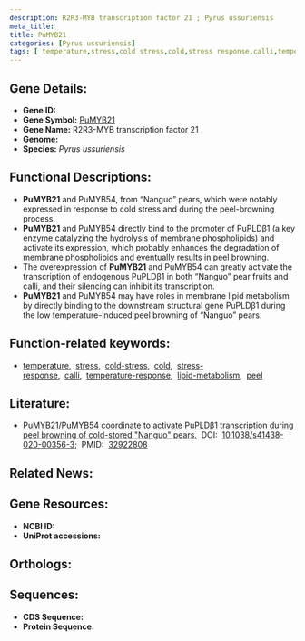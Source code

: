 ```yaml
---
description: R2R3-MYB transcription factor 21 ; Pyrus ussuriensis
meta_title:
title: PuMYB21
categories: [Pyrus ussuriensis]
tags: [ temperature,stress,cold stress,cold,stress response,calli,temperature response,lipid metabolism,peel ]
---
```


## Gene Details:
- **Gene ID:** []()
- **Gene Symbol:** <u>PuMYB21</u>
- **Gene Name:** R2R3-MYB transcription factor 21
- **Genome:** []()
- **Species:** *Pyrus ussuriensis*

## Functional Descriptions:
   - **PuMYB21** and PuMYB54, from “Nanguo” pears, which were notably expressed in response to cold stress and during the peel-browning process.
   - **PuMYB21** and PuMYB54 directly bind to the promoter of PuPLDβ1 (a key enzyme catalyzing the hydrolysis of membrane phospholipids) and activate its expression, which probably enhances the degradation of membrane phospholipids and eventually results in peel browning.
   - The overexpression of **PuMYB21** and PuMYB54 can greatly activate the transcription of endogenous PuPLDβ1 in both “Nanguo” pear fruits and calli, and their silencing can inhibit its transcription.
   - **PuMYB21** and PuMYB54 may have roles in membrane lipid metabolism by directly binding to the downstream structural gene PuPLDβ1 during the low temperature-induced peel browning of “Nanguo” pears.

## Function-related keywords:
   - [temperature](/tags/temperature/),&nbsp;&nbsp;[stress](/tags/stress/),&nbsp;&nbsp;[cold-stress](/tags/cold-stress/),&nbsp;&nbsp;[cold](/tags/cold/),&nbsp;&nbsp;[stress-response](/tags/stress-response/),&nbsp;&nbsp;[calli](/tags/calli/),&nbsp;&nbsp;[temperature-response](/tags/temperature-response/),&nbsp;&nbsp;[lipid-metabolism](/tags/lipid-metabolism/),&nbsp;&nbsp;[peel](/tags/peel/)

## Literature:
   - [PuMYB21/PuMYB54 coordinate to activate PuPLDβ1 transcription during peel browning of cold-stored &quot;Nanguo&quot; pears.](https://doi.org/10.1038/s41438-020-00356-3)&nbsp;&nbsp;DOI:&nbsp;&nbsp;[10.1038/s41438-020-00356-3](https://doi.org/10.1038/s41438-020-00356-3);&nbsp;&nbsp;PMID:&nbsp;&nbsp;[32922808](https://pubmed.ncbi.nlm.nih.gov/32922808/)

## Related News:

## Gene Resources:
- **NCBI ID:**  [](https://www.ncbi.nlm.nih.gov/gene/?term=)
- **UniProt accessions:**  [](https://www.uniprot.org/uniprotkb//entry)

## Orthologs:

## Sequences:
- **CDS Sequence:**
- **Protein Sequence:**
